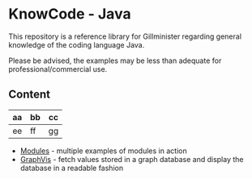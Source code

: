 # KnowCode - Java

This repository is a reference library for Gillminister regarding general knowledge of the coding language Java.

Please be advised, the examples may be less than adequate for professional/commercial use.

## Content

aa|bb|cc
--|--|--
ee|ff|gg 
* [Modules][modules] - multiple examples of modules in action
* [GraphVis][graphvis] - fetch values stored in a graph database and display the database in a readable fashion


[modules]: ./modules/
[graphvis]: ./graphvis/
